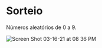 # Sorteio
Números aleatórios de 0 a 9.

![Screen Shot 03-16-21 at 08 36 PM](https://user-images.githubusercontent.com/69824139/111393485-9bfa7c00-8697-11eb-910d-ef17e623da58.PNG)

